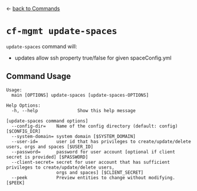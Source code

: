 &larr; [back to Commands](../README.md)

# `cf-mgmt update-spaces`

`update-spaces` command will:

- updates allow ssh property true/false for given spaceConfig.yml

## Command Usage

```
Usage:
  main [OPTIONS] update-spaces [update-spaces-OPTIONS]

Help Options:
  -h, --help               Show this help message

[update-spaces command options]
  --config-dir=    Name of the config directory (default: config) [$CONFIG_DIR]
  --system-domain= system domain [$SYSTEM_DOMAIN]
  --user-id=       user id that has privileges to create/update/delete users, orgs and spaces [$USER_ID]
  --password=      password for user account [optional if client secret is provided] [$PASSWORD]
  --client-secret= secret for user account that has sufficient privileges to create/update/delete users,
                   orgs and spaces] [$CLIENT_SECRET]
  --peek           Preview entities to change without modifying. [$PEEK]
```
